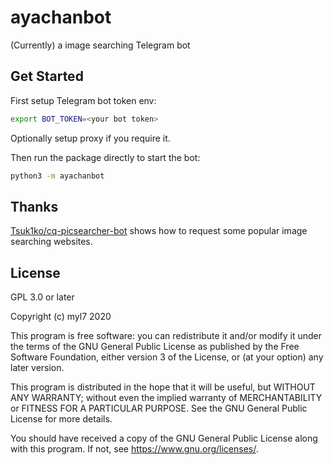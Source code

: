 # ayachanbot

(Currently) a image searching Telegram bot

## Get Started

First setup Telegram bot token env:

```bash
export BOT_TOKEN=<your bot token>
```

Optionally setup proxy if you require it.

Then run the package directly to start the bot:

```bash
python3 -m ayachanbot
```

## Thanks

[Tsuk1ko/cq-picsearcher-bot](https://github.com/Tsuk1ko/cq-picsearcher-bot) shows how to request some popular image searching websites.

## License

GPL 3.0 or later

Copyright (c) myl7 2020

This program is free software: you can redistribute it and/or modify
it under the terms of the GNU General Public License as published by
the Free Software Foundation, either version 3 of the License, or
(at your option) any later version.

This program is distributed in the hope that it will be useful,
but WITHOUT ANY WARRANTY; without even the implied warranty of
MERCHANTABILITY or FITNESS FOR A PARTICULAR PURPOSE.  See the
GNU General Public License for more details.

You should have received a copy of the GNU General Public License
along with this program.  If not, see <https://www.gnu.org/licenses/>.
